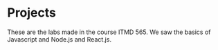 # Projects

These are the labs made in the course ITMD 565. We saw the basics of Javascript and Node.js and React.js.
